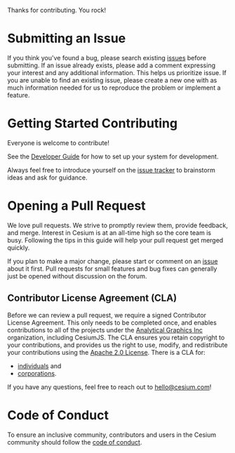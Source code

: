 Thanks for contributing. You rock!

# Submitting an Issue

If you think you've found a bug, please search existing [issues](https://github.com/AnalyticalGraphicsInc/cesium-ion-blender-addon/issues) before submitting. If an issue already exists, please add a comment expressing your interest and any additional information. This helps us prioritize issue. If you are unable to find an existing issue, please create a new one with as much information needed for us to reproduce the problem or implement a feature.

# Getting Started Contributing

Everyone is welcome to contribute!

See the [Developer Guide](Documentation/Contributors/DeveloperGuide/README.md) for how to set up your system for development.

Always feel free to introduce yourself on the [issue tracker](https://github.com/AnalyticalGraphicsInc/cesium-ion-community/issues) to brainstorm ideas and ask for guidance.

# Opening a Pull Request

We love pull requests. We strive to promptly review them, provide feedback, and merge. Interest in Cesium is at an all-time high so the core team is busy. Following the tips in this guide will help your pull request get merged quickly.

If you plan to make a major change, please start or comment on an [issue](https://github.com/AnalyticalGraphicsInc/cesium-ion-community/issues) about it first. Pull requests for small features and bug fixes can generally just be opened without discussion on the forum.

## Contributor License Agreement (CLA)

Before we can review a pull request, we require a signed Contributor License Agreement. This only needs to be completed once, and enables contributions to all of the projects under the [Analytical Graphics Inc](https://github.com/AnalyticalGraphicsInc) organization, including CesiumJS.  The CLA ensures you retain copyright to your contributions, and provides us the right to use, modify, and redistribute your contributions using the [Apache 2.0 License](LICENSE.md). There is a CLA for:

* [individuals](https://docs.google.com/forms/d/e/1FAIpQLScU-yvQdcdjCFHkNXwdNeEXx5Qhu45QXuWX_uF5qiLGFSEwlA/viewform) and
* [corporations](https://docs.google.com/forms/d/e/1FAIpQLSeYEaWlBl1tQEiegfHMuqnH9VxyfgXGyIw13C2sN7Fj3J3GVA/viewform).

If you have any questions, feel free to reach out to [hello@cesium.com](mailto:hello@cesium)!

# Code of Conduct

To ensure an inclusive community, contributors and users in the Cesium community should follow the [code of conduct](./CODE_OF_CONDUCT.md).
